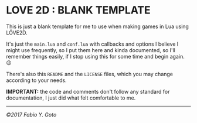 LOVE 2D : BLANK TEMPLATE
========================

This is just a blank template for me to use when making games in Lua using LÖVE2D.

It's just the `main.lua` and `conf.lua` with callbacks and options I believe I might use frequently, so I put them here and kinda documented, so I'll remember things easily, if I stop using this for some time and begin again. :wink:

There's also this `README` and the `LICENSE` files, which you may change according to your needs.

**IMPORTANT:** the code and comments don't follow any standard for documentation, I just did what felt comfortable to me.

-----

_©2017 Fabio Y. Goto_

